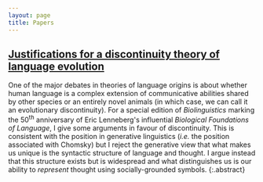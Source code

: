 ```yaml
---
layout: page
title: Papers
---
```

## [Justifications for a discontinuity theory of language evolution](https://ling.auf.net/lingbuzz/003858)

One of the major debates in theories of language origins is about whether human language is a complex extension of communicative abilities shared by other species or an entirely novel animals (in which case, we can call it an evolutionary discontinuity). For a special edition of *Biolinguistics* marking the 50<sup>th</sup> anniversary of Eric Lenneberg's influential *Biological Foundations of Language*, I give some arguments in favour of discontinuity. This is consistent with the position in generative linguistics (*i.e.* the position associated with Chomsky) but I reject the generative view that what makes us unique is the syntactic structure of language and thought. I argue instead that this structure exists but is widespread and what distinguishes us is our ability to *represent* thought using socially-grounded symbols.
{:.abstract}
